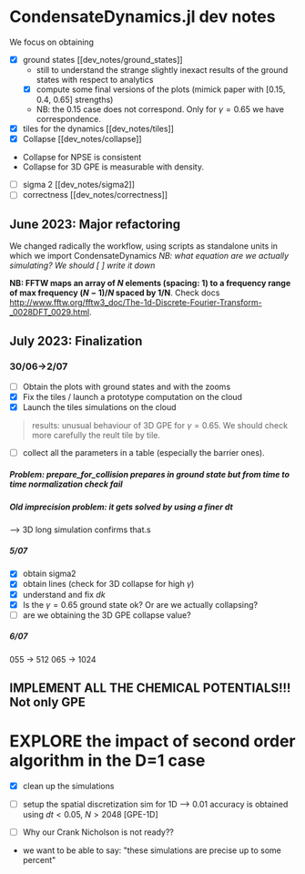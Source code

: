 # CondensateDynamics.jl dev notes
 We focus on obtaining
 - [x] ground states
[[dev_notes/ground_states]]
    - still to understand the strange slightly inexact results of the ground states with respect to analytics
    - [x] compute some final versions of the plots (mimick paper with [0.15, 0.4, 0.65] strengths)
    - NB: the 0.15 case does not correspond. Only for $\gamma = 0.65$ we have correspondence.
 - [x] tiles for the dynamics
[[dev_notes/tiles]]
- [x] Collapse 
[[dev_notes/collapse]]
 - Collapse for NPSE is consistent
 - Collapse for 3D GPE is measurable with density.
 - [ ] sigma 2
[[dev_notes/sigma2]]
- [ ] correctness
[[dev_notes/correctness]]
## June 2023: Major refactoring
We changed radically the workflow, using scripts as standalone units in which we import CondensateDynamics
_NB: what equation are we actually simulating? We should [ ] write it down_

**NB: FFTW maps an array of $N$ elements (spacing: $1$) to a frequency range of max frequency $(N-1)/N$ spaced by 1/N**.
Check docs http://www.fftw.org/fftw3_doc/The-1d-Discrete-Fourier-Transform-_0028DFT_0029.html.
## July 2023: Finalization
### 30/06->2/07
- [ ] Obtain the plots with ground states and with the zooms
- [x] Fix the tiles / launch a prototype computation on the cloud
- [x] Launch the tiles simulations on the cloud
> results: unusual behaviour of 3D GPE for $\gamma=0.65$. We should check more carefully the reult tile by tile.
- [ ] collect all the parameters in a table (especially the barrier ones).
##### Problem: prepare_for_collision prepares in ground state but from time to time normalization check fail

##### Old imprecision problem: it gets solved by using a finer $dt$
--> 3D long simulation confirms that.s


##### 5/07
- [x] obtain sigma2
- [x] obtain lines (check for 3D collapse for high $\gamma$)
- [x] understand and fix $dk$
- [x] Is the $\gamma=0.65$ ground state ok? Or are we actually collapsing?
- [ ] are we obtaining the 3D GPE collapse value?

##### 6/07
055 -> 512
065 -> 1024

## IMPLEMENT ALL THE CHEMICAL POTENTIALS!!! Not only GPE 


# EXPLORE the impact of second order algorithm in the D=1 case

- [x] clean up the simulations
- [ ] setup the spatial discretization sim for 1D
--> 0.01 accuracy is obtained using $dt<0.05$, $N>2048$ [GPE-1D]

- [ ] Why our Crank Nicholson is not ready??
- we want to be able to say: "these simulations are precise up to some percent"